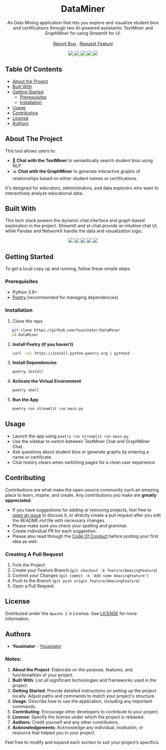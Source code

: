 <br/>
<p align="center">

  <h1 align="center">DataMiner</h1>

  <p align="center">
    An Data Mining application that lets you explore and visualize student bios and certifications through two AI-powered assistants: TextMiner  and GraphMiner for using Streamlit for UI.
    <br/>
    <br/>
    <a href="https://github.com/Yousinator/DataMiner/issues">Report Bug</a>
    .
    <a href="https://github.com/Yousinator/DataMiner/issues">Request Feature</a>
  </p>
</p>
<p align="center">
  <a href="">
<img src="https://img.shields.io/github/downloads/Yousinator/DataMiner/total"> <img src ="https://img.shields.io/github/contributors/Yousinator/DataMiner?color=dark-green"> <img src ="https://img.shields.io/github/forks/Yousinator/DataMiner?style=social"> <img src ="https://img.shields.io/github/stars/Yousinator/DataMiner?style=social"> <img src ="https://img.shields.io/github/license/Yousinator/DataMiner">
  </a>
</p>

## Table Of Contents

- [About the Project](#about-the-project)
- [Built With](#built-with)
- [Getting Started](#getting-started)
  - [Prerequisites](#prerequisites)
  - [Installation](#installation)
- [Usage](#usage)
- [Contributing](#contributing)
- [License](#license)
- [Authors](#authors)

## About The Project

This tool allows users to:

- 💬 **Chat with the TextMiner** to semantically search student bios using NLP.
- 📊 **Chat with the GraphMiner** to generate interactive graphs of relationships based on either student names or certifications.

It's designed for educators, administrators, and data explorers who want to interactively analyze educational data.

## Built With

This tech stack powers the dynamic chat interface and graph-based exploration in the project. Streamlit and st-chat provide an intuitive chat UI, while Pandas and NetworkX handle the data and visualization logic.

<p align="center"> <img src="https://img.shields.io/badge/Python-3.10+-blue?style=for-the-badge&logo=python" /> <img src="https://img.shields.io/badge/Streamlit-E04E39?style=for-the-badge&logo=streamlit&logoColor=white" /> <img src="https://img.shields.io/badge/Pandas-150458?style=for-the-badge&logo=pandas&logoColor=white" /> <img src="https://img.shields.io/badge/NetworkX-000000?style=for-the-badge&logo=networkx&logoColor=white" /> <img src="https://img.shields.io/badge/Poetry-8C52FF?style=for-the-badge&logo=python" />  </p>

## Getting Started

To get a local copy up and running, follow these simple steps.

### Prerequisites

- Python 3.8+
- [Poetry](https://python-poetry.org/) (recommended for managing dependencies)

### Installation

1. Clone the repo

```bash
   git clone https://github.com/Yousinator/DataMiner
   cd DataMiner
```

2. **Install Poetry (if you haven’t)**

   ```bash
   curl -sSL https://install.python-poetry.org | python3 -

   ```

3. **Install Dependencies**

   ```bash
   poetry install

   ```

4. **Activate the Virtual Environment**

   ```bash
   poetry shell

   ```

5. **Run the App**

   ```bash
   poetry run streamlit run main.py

   ```

## Usage

- Launch the app using `poetry run streamlit run main.py`.
- Use the sidebar to switch between TextMiner Chat and GraphMiner Chat.
- Ask questions about student bios or generate graphs by entering a name or certificate.
- Chat history clears when switching pages for a clean user experience.

## Contributing

Contributions are what make the open-source community such an amazing place to learn, inspire, and create. Any contributions you make are **greatly appreciated**.

- If you have suggestions for adding or removing projects, feel free to [open an issue](https://github.com/Yousinator/DataMiner/issues/new) to discuss it, or directly create a pull request after you edit the _README.md_ file with necessary changes.
- Please make sure you check your spelling and grammar.
- Create individual PR for each suggestion.
- Please also read through the [Code Of Conduct](https://github.com/Yousinator/DataMiner/blob/main/CODE_OF_CONDUCT.md) before posting your first idea as well.

### Creating A Pull Request

1. Fork the Project
2. Create your Feature Branch (`git checkout -b feature/AmazingFeature`)
3. Commit your Changes (`git commit -m 'Add some AmazingFeature'`)
4. Push to the Branch (`git push origin feature/AmazingFeature`)
5. Open a Pull Request

## License

Distributed under the `Apache 2.0` License. See [LICENSE](https://github.com/Yousinator/DataMiner/blob/main/LICENSE.md) for more information.

## Authors

- **Yousinator** - [Yousinator](https://github.com/Yousinator/)

### Notes:

1. **About the Project**: Elaborate on the purpose, features, and functionalities of your project.
2. **Built With**: List all significant technologies and frameworks used in the project.
3. **Getting Started**: Provide detailed instructions on setting up the project locally. Adjust paths and commands to match your project's structure.
4. **Usage**: Describe how to use the application, including any important commands.
5. **Contributing**: Encourage other developers to contribute to your project.
6. **License**: Specify the license under which the project is released.
7. **Authors**: Credit yourself and any other contributors.
8. **Acknowledgements**: Acknowledge any individual, institution, or resource that helped you in your project.

Feel free to modify and expand each section to suit your project’s specifics.
